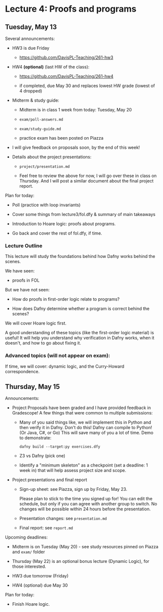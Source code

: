 # Lecture 4: Proofs and programs

## Tuesday, May 13

Several announcements:

- HW3 is due Friday

  + https://github.com/DavisPL-Teaching/261-hw3

- HW4 **(optional)** (last HW of the class):

  + https://github.com/DavisPL-Teaching/261-hw4

  + if completed, due May 30 and replaces lowest HW grade (lowest of 4 dropped)

- Midterm & study guide:

  + Midterm is in class 1 week from today: Tuesday, May 20

  + `exam/poll-answers.md`

  + `exam/study-guide.md`

  + practice exam has been posted on Piazza

- I will give feedback on proposals soon, by the end of this week!

- Details about the project presentations:

  + `project/presentation.md`

  + Feel free to review the above for now, I will go over these in class on Thursday.
    And I will post a similar document about the final project report.

Plan for today:

- Poll (practice with loop invariants)

- Cover some things from lecture3/fol.dfy & summary of main takeaways

- Introduction to Hoare logic: proofs about programs.

- Go back and cover the rest of fol.dfy, if time.

### Lecture Outline

This lecture will study the foundations behind how Dafny works behind the scenes.

We have seen:

- proofs in FOL

But we have not seen:

- How do proofs in first-order logic relate to programs?

- How does Dafny determine whether a program is correct behind the scenes?

We will cover Hoare logic first.

A good understanding of these topics (like the first-order logic material) is useful!
It will help you understand why verification in Dafny works,
when it doesn't, and how to go about fixing it.

### Advanced topics (will not appear on exam):

If time, we will cover: dynamic logic, and the Curry-Howard correspondence.

## Thursday, May 15

Announcements:

- Project Proposals have been graded and I have provided feedback in Gradescope!
  A few things that were common to multiple submissions:

  + Many of you said things like, we will implement this in Python and then verify it in Dafny.
    Don't do this!
    Dafny can compile to Python! (Or Java, C#, or Go) This will save many of you a lot of time.
    Demo to demonstrate:
    ```
    dafny build --target:py exercises.dfy
    ```

  + Z3 vs Dafny (pick one)

  + Identify a "minimum skeleton" as a checkpoint (set a deadline: 1 week in) that will help
    assess project size and scope.

- Project presentations and final report

  + Sign-up sheet: see Piazza, sign up by Friday, May 23.

    Please plan to stick to the time you signed up for!
    You can edit the schedule, but only if you can agree with another group to switch.
    No changes will be possible within 24 hours before the presentation.

  + Presentation changes: see `presentation.md`

  + Final report: see `report.md`

Upcoming deadlines:

- Midterm is on Tuesday (May 20) - see study resources pinned on Piazza and `exam/` folder

- Thursday (May 22) is an optional bonus lecture (Dynamic Logic), for those interested.

- HW3 due tomorrow (Friday)

- HW4 (optional) due May 30

Plan for today:

- Finish Hoare logic.
